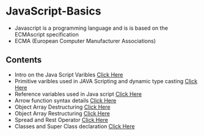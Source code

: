 # JavaScript-Basics #

- Javascript is a programming language and is is based on the ECMAscript specification
- ECMA (European Computer Manufacturer Associations)

## Contents ##

- Intro on the Java Script Varibles [Click Here](https://github.com/brianblaze14/javascript-essential-training/blob/master/js/01-index-intro.js)
- Primitive varibles used in JAVA Scripting and dynamic type casting [Click Here](https://github.com/brianblaze14/javascript-essential-training/blob/master/js/02-index-primitive-variable-types.js)
- Reference variables used in Java script [Click Here](https://github.com/brianblaze14/javascript-essential-training/blob/master/js/03-index-reference-variable-types.js)
- Arrow function syntax details [Click Here](https://github.com/brianblaze14/javascript-essential-training/blob/master/js/04-index-Arrow-function.js)
- Object Array Destructuring [Click Here](https://github.com/brianblaze14/javascript-essential-training/blob/master/js/05-index-object-array-destructuring.js)
- Object Array Restructuring [Click Here](https://github.com/brianblaze14/javascript-essential-training/blob/master/js/06-index-object-array-restructuring.js)
- Spread and Rest Operator [Click Here](https://github.com/brianblaze14/javascript-essential-training/blob/master/js/07-index-spread-rest.js)
- Classes and Super Class declaration [Click Here](https://github.com/brianblaze14/javascript-essential-training/blob/js/master/07-index-spread-rest.js)
